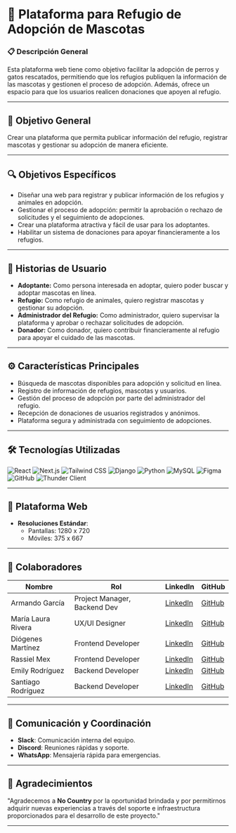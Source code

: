 # 🐾 **Plataforma para Refugio de Adopción de Mascotas**

### 📋 **Descripción General**
Esta plataforma web tiene como objetivo facilitar la adopción de perros y gatos rescatados, permitiendo que los refugios publiquen la información de las mascotas y gestionen el proceso de adopción. Además, ofrece un espacio para que los usuarios realicen donaciones que apoyen al refugio.

---

## 🎯 **Objetivo General**
Crear una plataforma que permita publicar información del refugio, registrar mascotas y gestionar su adopción de manera eficiente.

---

## 🔍 **Objetivos Específicos**
- Diseñar una web para registrar y publicar información de los refugios y animales en adopción.
- Gestionar el proceso de adopción: permitir la aprobación o rechazo de solicitudes y el seguimiento de adopciones.
- Crear una plataforma atractiva y fácil de usar para los adoptantes.
- Habilitar un sistema de donaciones para apoyar financieramente a los refugios.

---

## 📖 **Historias de Usuario**
- **Adoptante:** Como persona interesada en adoptar, quiero poder buscar y adoptar mascotas en línea.
- **Refugio:** Como refugio de animales, quiero registrar mascotas y gestionar su adopción.
- **Administrador del Refugio:** Como administrador, quiero supervisar la plataforma y aprobar o rechazar solicitudes de adopción.
- **Donador:** Como donador, quiero contribuir financieramente al refugio para apoyar el cuidado de las mascotas.

---

## ⚙️ **Características Principales**
- Búsqueda de mascotas disponibles para adopción y solicitud en línea.
- Registro de información de refugios, mascotas y usuarios.
- Gestión del proceso de adopción por parte del administrador del refugio.
- Recepción de donaciones de usuarios registrados y anónimos.
- Plataforma segura y administrada con seguimiento de adopciones.

---

## 🛠 **Tecnologías Utilizadas**

![React](https://img.shields.io/badge/React-61DAFB?style=for-the-badge&logo=react&logoColor=black)
![Next.js](https://img.shields.io/badge/Next.js-000000?style=for-the-badge&logo=nextdotjs&logoColor=white)
![Tailwind CSS](https://img.shields.io/badge/Tailwind_CSS-38B2AC?style=for-the-badge&logo=tailwindcss&logoColor=white)
![Django](https://img.shields.io/badge/Django-092E20?style=for-the-badge&logo=django&logoColor=white)
![Python](https://img.shields.io/badge/Python-3776AB?style=for-the-badge&logo=python&logoColor=white)
![MySQL](https://img.shields.io/badge/MySQL-4479A1?style=for-the-badge&logo=mysql&logoColor=white)
![Figma](https://img.shields.io/badge/Figma-F24E1E?style=for-the-badge&logo=figma&logoColor=white)
![GitHub](https://img.shields.io/badge/GitHub-181717?style=for-the-badge&logo=github&logoColor=white)
![Thunder Client](https://img.shields.io/badge/Thunder_Client-F05032?style=for-the-badge&logo=thunder-client&logoColor=white)

---

## 📱 **Plataforma Web**
- **Resoluciones Estándar**:
  - Pantallas: 1280 x 720
  - Móviles: 375 x 667

---

## 👥 **Colaboradores**

| **Nombre**                | **Rol**                          | **LinkedIn**                                   | **GitHub**                                   |
|---------------------------|----------------------------------|-----------------------------------------------|---------------------------------------------|
| Armando García            | Project Manager, Backend Dev    | [LinkedIn](https://www.linkedin.com/in/armando-garcía) | [GitHub](https://github.com/armando) |
| María Laura Rivera        | UX/UI Designer                   | [LinkedIn](https://www.linkedin.com/in/marialaurariverasanchez?utm_source=share&utm_campaign=share_via&utm_content=profile&utm_medium=android_app ) | [GitHub](https://github.com/marialaura) |
| Diógenes Martínez         | Frontend Developer               | [LinkedIn](https://www.linkedin.com/in/diomartinez?trk=contact-info) | [GitHub]( https://github.com/Diogenesmart/) |
| Rassiel Mex               | Frontend Developer               | [LinkedIn](https://www.linkedin.com/in/rassielmex) | [GitHub](https://github.com/RassielMex) |
| Emily Rodríguez           | Backend Developer               | [LinkedIn](https://www.linkedin.com/in/emily-rodríguez-) | [GitHub](https://github.com/emily123) |
| Santiago Rodríguez        | Backend Developer               | [LinkedIn](https://www.linkedin.com/in/santiago-rodríguez) | [GitHub](https://github.com/santiago) |

---

## 📡 **Comunicación y Coordinación**
- **Slack**: Comunicación interna del equipo.
- **Discord**: Reuniones rápidas y soporte.
- **WhatsApp**: Mensajería rápida para emergencias.

---

## 💙 **Agradecimientos**
"Agradecemos a **No Country** por la oportunidad brindada y por permitirnos adquirir nuevas experiencias a través del soporte e infraestructura proporcionados para el desarrollo de este proyecto."

---
